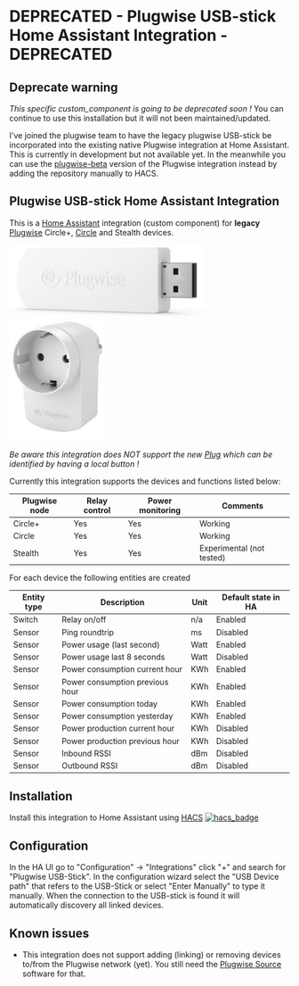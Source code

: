 # DEPRECATED - Plugwise USB-stick Home Assistant Integration - DEPRECATED

## Deprecate warning

_This specific custom_component is going to be deprecated soon !_
You can continue to use this installation but it will not been maintained/updated.

I've joined the plugwise team to have the legacy plugwise USB-stick be incorporated into the existing native Plugwise integration at Home Assistant. This is currently in development but not available yet.
In the meanwhile you can use the [plugwise-beta](https://github.com/plugwise/plugwise-beta) version of the Plugwise integration instead by adding the repository manually to HACS.

## Plugwise USB-stick Home Assistant Integration

This is a [Home Assistant](https://home-assistant.io) integration (custom component) for **legacy** [Plugwise](https://www.plugwise.com) Circle+, [Circle](https://www.plugwise.com/en_US/products/circle) and Stealth devices.

![alt tag](https://github.com/brefra/home-assistant-plugwise-stick/blob/master/images/stick.jpg?raw=true "Plugwise USB-Stick")
![alt tag](https://github.com/brefra/home-assistant-plugwise-stick/blob/master/images/plug.jpg?raw=true "Plugwise Circle+ / Circle plug")

_Be aware this integration does NOT support the new [Plug](https://www.plugwise.com/en_US/products/plug) which can be identified by having a local button !_

Currently this integration supports the devices and functions listed below:

| Plugwise node | Relay control | Power monitoring | Comments |
| ----------- | ----------- | ----------- | ----------- |
| Circle+ | Yes | Yes | Working |
| Circle | Yes | Yes | Working |
| Stealth | Yes | Yes | Experimental (not tested) |

For each device the following entities are created

Entity type | Description | Unit | Default state in HA
-- | -- | -- | --
Switch | Relay on/off | n/a | Enabled
Sensor | Ping roundtrip | ms | Disabled
Sensor | Power usage (last second)| Watt | Enabled
Sensor | Power usage last 8 seconds | Watt | Disabled
Sensor | Power consumption current hour | KWh | Enabled
Sensor | Power consumption previous hour | KWh | Enabled
Sensor | Power consumption today | KWh | Enabled
Sensor | Power consumption yesterday | KWh | Enabled
Sensor | Power production current hour | KWh | Disabled
Sensor | Power production previous hour | KWh | Disabled
Sensor | Inbound RSSI | dBm | Disabled
Sensor | Outbound RSSI | dBm | Disabled

## Installation

Install this integration to Home Assistant using [HACS](https://hacs.xyz)
[![hacs_badge](https://img.shields.io/badge/HACS-Default-orange.svg?style=for-the-badge)](https://github.com/custom-components/hacs)

## Configuration

In the HA UI go to "Configuration" -> "Integrations" click "+" and search for "Plugwise USB-Stick". In the configuration wizard select the "USB Device path" that refers to the USB-Stick or select "Enter Manually" to type it manually.
When the connection to the USB-stick is found it will automatically discovery all linked devices.

## Known issues

- This integration does not support adding (linking) or removing devices to/from the Plugwise network (yet). You still need the [Plugwise Source](https://www.plugwise.com/en_US/source) software for that.
